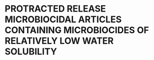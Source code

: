 # PROTRACTED RELEASE MICROBIOCIDAL ARTICLES CONTAINING MICROBIOCIDES OF RELATIVELY LOW WATER SOLUBILITY